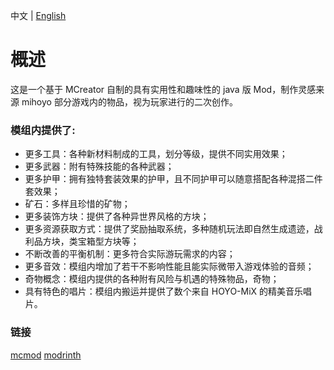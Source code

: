 中文 | [English](README_en.md)
# 概述
这是一个基于 MCreator 自制的具有实用性和趣味性的 java 版 Mod，制作灵感来源 mihoyo 部分游戏内的物品，视为玩家进行的二次创作。
### 模组内提供了:
* 更多工具：各种新材料制成的工具，划分等级，提供不同实用效果；
* 更多武器：附有特殊技能的各种武器；
* 更多护甲：拥有独特套装效果的护甲，且不同护甲可以随意搭配各种混搭二件套效果；
* 矿石：多样且珍惜的矿物；
* 更多装饰方块：提供了各种异世界风格的方块；
* 更多资源获取方式：提供了奖励抽取系统，多种随机玩法即自然生成遗迹，战利品方块，类宝箱型方块等；
* 不断改善的平衡机制：更多符合实际游玩需求的内容；
* 更多音效：模组内增加了若干不影响性能且能实际微带入游戏体验的音频；
* 奇物概念：模组内提供的各种附有风险与机遇的特殊物品，奇物；
* 具有特色的唱片：模组内搬运并提供了数个来自 HOYO-MiX 的精美音乐唱片。
### 链接
[mcmod](https://www.mcmod.cn/class/10429.html)
[modrinth](https://modrinth.com/mod/2primogem-craft)